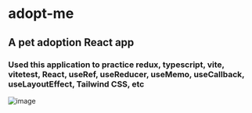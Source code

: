 # adopt-me
## A pet adoption React app
### Used this application to practice redux, typescript, vite, vitetest, React, useRef, useReducer, useMemo, useCallback, useLayoutEffect, Tailwind CSS, etc
![image](https://github.com/JoeSchmitt-2/adopt-me/assets/84737443/3da1e16e-4d9d-47b9-a785-d0c21346dac5)
